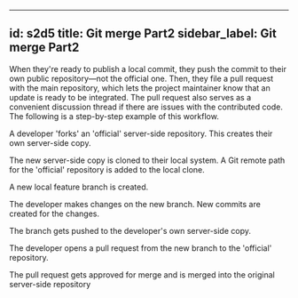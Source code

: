 
---
id: s2d5
title: Git merge Part2
sidebar_label: Git merge Part2
---

When they're ready to publish a local commit, they push the commit to their own public repository—not the official one.
Then, they file a pull request with the main repository, which lets the project maintainer know that an update is ready to be integrated.
The pull request also serves as a convenient discussion thread if there are issues with the contributed code.
The following is a step-by-step example of this workflow.





A developer 'forks' an 'official' server-side repository. This creates their own server-side copy.

The new server-side copy is cloned to their local system.
A Git remote path for the 'official' repository is added to the local clone.

A new local feature branch is created.

The developer makes changes on the new branch.
New commits are created for the changes.

The branch gets pushed to the developer's own server-side copy.

The developer opens a pull request from the new branch to the 'official' repository.

The pull request gets approved for merge and is merged into the original server-side repository
